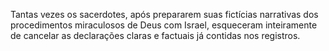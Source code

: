 ﻿Tantas vezes os sacerdotes, após prepararem suas fictícias narrativas dos procedimentos miraculosos de Deus com Israel, esqueceram inteiramente de cancelar as declarações claras e factuais já contidas nos registros.